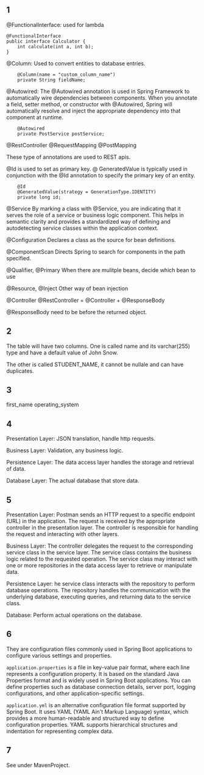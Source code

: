 ## 1
@FunctionalInterface: used for lambda
```
@FunctionalInterface
public interface Calculator {
    int calculate(int a, int b);
}
```

@Column: Used to convert entities to database entries.
```
    @Column(name = "custom_column_name")
    private String fieldName;
```

@Autowired: The @Autowired annotation is used in Spring Framework to automatically wire dependencies between components. When you annotate a field, setter method, or constructor with @Autowired, Spring will automatically resolve and inject the appropriate dependency into that component at runtime.
```
    @Autowired
    private PostService postService;
```

@RestController
@RequestMapping
@PostMapping

These type of annotations are used to REST apis.

@Id is used to set as primary key.
@ GeneratedValue is typically used in conjunction with the @Id annotation to specify the primary key of an entity.
``` 
    @Id
    @GeneratedValue(strategy = GenerationType.IDENTITY)
    private long id;
```

@Service
By marking a class with @Service, you are indicating that it serves the role of a service or business logic component. This helps in semantic clarity and provides a standardized way of defining and autodetecting service classes within the application context.

@Configuration
Declares a class as the source for bean definitions.

@ComponentScan
Directs Spring to search for components in the path specified.

@Qualifier, @Primary
When there are mulitple beans, decide which bean to use

@Resource, @Inject
Other way of bean injection

@Controller
@RestController = @Controller + @ResponseBody

@ResponseBody need to be before the returned object.




## 2
The table will have two columns.
One is called name and its varchar(255) type and have a default value of John Snow.

The other is called STUDENT_NAME, it cannot be nullale and can have duplicates.

## 3
first_name
operating_system

## 4
Presentation Layer: JSON translation, handle http requests.

Business Layer: Validation, any business logic.

Persistence Layer: The data access layer handles the storage and retrieval of data.

Database Layer: The actual database that store data.

## 5
Presentation Layer:
Postman sends an HTTP request to a specific endpoint (URL) in the application.
The request is received by the appropriate controller in the presentation layer.
The controller is responsible for handling the request and interacting with other layers.

Business Layer:
The controller delegates the request to the corresponding service class in the service layer.
The service class contains the business logic related to the requested operation.
The service class may interact with one or more repositories in the data access layer to retrieve or manipulate data.

Persistence Layer:
he service class interacts with the repository to perform database operations.
The repository handles the communication with the underlying database, executing queries, and returning data to the service class.

Database:
Perform actual operations on the database.

## 6
They are configuration files commonly used in Spring Boot applications to configure various settings and properties.

`application.properties` is a file in key-value pair format, where each line represents a configuration property. It is based on the standard Java Properties format and is widely used in Spring Boot applications. You can define properties such as database connection details, server port, logging configurations, and other application-specific settings.

`application.yml` is an alternative configuration file format supported by Spring Boot. It uses YAML (YAML Ain't Markup Language) syntax, which provides a more human-readable and structured way to define configuration properties. YAML supports hierarchical structures and indentation for representing complex data.

## 7
See under MavenProject.
